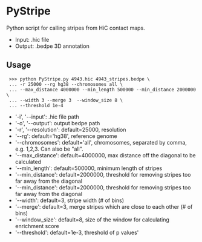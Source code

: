 # PyStripe
Python script for calling stripes from HiC contact maps.
- Input: .hic file
- Output: .bedpe 3D annotation

## Usage

```config
 >>> python PyStripe.py 4943.hic 4943_stripes.bedpe \
 ... -r 25000 --rg hg38 --chromosomes all \
 ... --max_distance 4000000 --min_length 500000 --min_distance 2000000 \
 ... --width 3 --merge 3  --window_size 8 \
 ... --threshold 1e-4
 ```


- '-i', '--input': .hic file path
- '-o', '--output': output bedpe path
- '-r', '--resolution': default=25000, resolution
- '--rg': default='hg38', reference genome
- '--chromosomes': default='all', chromosomes, separated by comma, e.g. 1,2,3. Can also be "all".
- '--max_distance': default=4000000, max distance off the diagonal to be calculated
- '--min_length': default=500000, minimum length of stripes
- '--min_distance': default=2000000, threshold for removing stripes too far away from the diagonal
- '--min_distance': default=2000000, threshold for removing stripes too far away from the diagonal
- '--width': default=3, stripe width (# of bins)
- '--merge': default=3, merge stripes which are close to each other (# of bins)
- '--window_size': default=8, size of the window for calculating enrichment score
- '--threshold': default=1e-3, threshold of p values'
